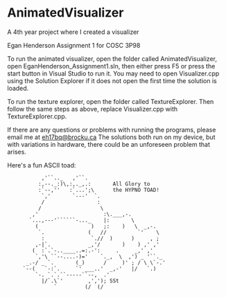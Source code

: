 # AnimatedVisualizer
A 4th year project where I created a visualizer

Egan Henderson Assignment 1 for COSC 3P98

To run the animated visualizer, open the folder called AnimatedVisualizer, open EganHenderson_Assignment1.sln, then either press F5 or press the start button in Visual Studio to run it.
You may need to open Visualizer.cpp using the Solution Explorer if it does not open the first time the solution is loaded.

To run the texture explorer, open the folder called TextureExplorer. Then follow the same steps as above, replace Visualizer.cpp with TextureExplorer.cpp.

If there are any questions or problems with running the programs, please email me at eh17bq@brocku.ca
The solutions both run on my device, but with variations in hardware, there could be an unforeseen problem that arises.

Here's a fun ASCII toad:

               ,'``.._   ,'``.
              :,--._:)\,:,._,.:       All Glory to
              :`--,''   :`...';\      the HYPNO TOAD!
               `,'       `---'  `.
               /                 :
              /                   \
            ,'                     :\.___,-.
           `...,---'``````-..._    |:       \
             (                 )   ;:    )   \  _,-.
              `.              (   //          `'    \
               :               `.//  )      )     , ;
             ,-|`.            _,'/       )    ) ,' ,'
            (  :`.`-..____..=:.-':     .     _,' ,'
             `,'\ ``--....-)='    `._,  \  ,') _ '``._
          _.-/ _ `.       (_)      /     )' ; / \ \`-.'
         `--(   `-:`.     `' ___..'  _,-'   |/   `.)
             `-. `.`.``-----``--,  .'
               |/`.\`'        ,','); SSt
                   `         (/  (/
